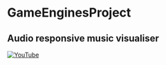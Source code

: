 # GameEnginesProject
 
## Audio responsive music visualiser

[![YouTube](https://i.ytimg.com/vi/lwOOHoLiKTc/hqdefault.jpg?sqp=-oaymwEZCPYBEIoBSFXyq4qpAwsIARUAAIhCGAFwAQ==&rs=AOn4CLA2OJZsHgq_jVVtZjL_8enz-UfpHA)](https://www.youtube.com/watch?v=lwOOHoLiKTc)
